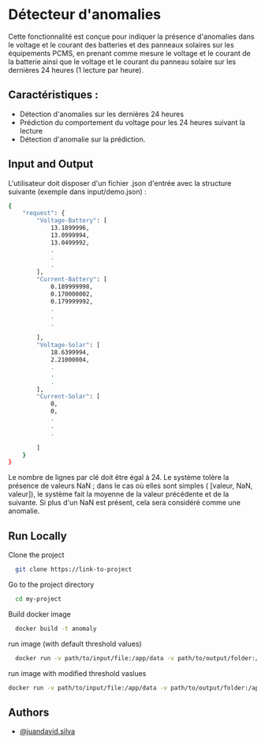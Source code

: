 
# Détecteur d'anomalies

Cette fonctionnalité est conçue pour indiquer la présence d'anomalies dans le voltage et le courant des batteries et des panneaux solaires sur les équipements PCMS, en prenant comme mesure le voltage et le courant de la batterie ainsi que le voltage et le courant du panneau solaire sur les dernières 24 heures (1 lecture par heure).






## Caractéristiques :

    
- Détection d'anomalies sur les dernières 24 heures
- Prédiction du comportement du voltage pour les 24 heures suivant la lecture
- Détection d'anomalie sur la prédiction.


## Input and Output

L'utilisateur doit disposer d'un fichier .json d'entrée avec la structure suivante (exemple dans input/demo.json) :


```bash
{
    "request": {
        "Voltage-Battery": [
            13.1899996,
            13.0999994,
            13.0499992,
            .
            .
            .
        ],
        "Current-Battery": [
            0.189999998,
            0.170000002,
            0.179999992,
            .
            .
            .

        ],
        "Voltage-Solar": [
            18.6399994,
            2.21000004,
            .
            .
            .
        ],
        "Current-Solar": [
            0,
            0,
            .
            .
            .

        ]
    }
}
```

Le nombre de lignes par clé doit être égal à 24. Le système tolère la présence de valeurs NaN ; dans le cas où elles sont simples ( [valeur, NaN, valeur]), le système fait la moyenne de la valeur précédente et de la suivante. Si plus d'un NaN est présent, cela sera considéré comme une anomalie.
## Run Locally

Clone the project

```bash
  git clone https://link-to-project
```

Go to the project directory

```bash
  cd my-project
```

Build docker image

```bash
  docker build -t anomaly 
```

run image (with default threshold values)

```bash
  docker run -v path/to/input/file:/app/data -v path/to/output/folder:/app/out anomaly /app/data/input.json /app/out
```

run image with modified threshold vaslues
```bash
docker run -v path/to/input/file:/app/data -v path/to/output/folder:/app/out anomaly /app/data/test.json /app/out /app/data/config.yaml
```

## Authors

- [@juandavid.silva](http://gitlab.ver-mac.com/Juandavid.silva/anomaly-detector)


